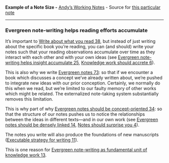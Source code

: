 **Example of a Note Size -** [Andy’s Working Notes](https://notes.andymatuschak.org/About_these_notes) - Source for [this particular note](https://notes.andymatuschak.org/z6M8kex6kDF2FT6MWqAMDQddsqUr8sphLmyy1)

---

### Evergreen note-writing helps reading efforts accumulate

It’s important to [Write about what you read 38](https://notes.andymatuschak.org/zg3fYweZpbHeBTpcYke5mF4ZfrJutYcQEtFo), but instead of just writing about the specific book you’re reading, you can (and should) write your notes such that your reading observations accumulate over time as they interact with each other and with your own ideas (see [Evergreen note-writing helps insight accumulate 25](https://notes.andymatuschak.org/z6cFzJWgj9vZpnrQsjrZ8yCNREzCTgyFeVZTb), [Knowledge work should accrete 6](https://notes.andymatuschak.org/z6UDDkom8Aifg6mLdjT1sPtbMBweCmpyTwmJT)).

This is also why we write [Evergreen notes 73](https://notes.andymatuschak.org/z4SDCZQeRo4xFEQ8H4qrSqd68ucpgE6LU155C): so that if we encounter a book which discusses a concept we’ve already written about, we’re pushed to integrate new ideas with our prior conception. Certainly, we normally do this when we read, but we’re limited to our faulty memory of other works which might be related. The externalized note-taking system substantially removes this limitation.

This is why part of why [Evergreen notes should be concept-oriented 34](https://notes.andymatuschak.org/z6bci25mVUBNFdVWSrQNKr6u7AZ1jFzfTVbMF): so that the structure of our notes pushes us to notice the relationships between the ideas in different texts—and in our own work (see [Evergreen notes should be densely linked 14](https://notes.andymatuschak.org/z2HUE4ABbQjUNjrNemvkTCsLa1LPDRuwh1tXC), [Notes should surprise you 4](https://notes.andymatuschak.org/z4KZ9973AoHhvM9Pj5Qrds48JXNbMEwVJmVRw)).

The notes you write will also produce the foundations of new manuscripts ([Executable strategy for writing 11](https://notes.andymatuschak.org/z3PBVkZ2SvsAgFXkjHsycBeyS6Cw1QXf7kcD8)).

This is one reason for [Evergreen note-writing as fundamental unit of knowledge work 13](https://notes.andymatuschak.org/z3SjnvsB5aR2ddsycyXofbYR7fCxo7RmKW2be).